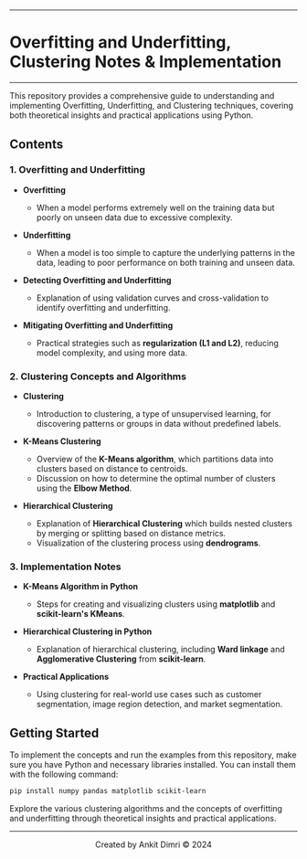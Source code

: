 
#
---
# **Overfitting and Underfitting, Clustering Notes & Implementation**
---
This repository provides a comprehensive guide to understanding and implementing Overfitting, Underfitting, and Clustering techniques, covering both theoretical insights and practical applications using Python.

## **Contents**

### **1. Overfitting and Underfitting**
- **Overfitting**
  - When a model performs extremely well on the training data but poorly on unseen data due to excessive complexity.
  
- **Underfitting**
  - When a model is too simple to capture the underlying patterns in the data, leading to poor performance on both training and unseen data.

- **Detecting Overfitting and Underfitting**
  - Explanation of using validation curves and cross-validation to identify overfitting and underfitting.

- **Mitigating Overfitting and Underfitting**
  - Practical strategies such as **regularization (L1 and L2)**, reducing model complexity, and using more data.

### **2. Clustering Concepts and Algorithms**
- **Clustering**
  - Introduction to clustering, a type of unsupervised learning, for discovering patterns or groups in data without predefined labels.

- **K-Means Clustering**
  - Overview of the **K-Means algorithm**, which partitions data into clusters based on distance to centroids.
  - Discussion on how to determine the optimal number of clusters using the **Elbow Method**.

- **Hierarchical Clustering**
  - Explanation of **Hierarchical Clustering** which builds nested clusters by merging or splitting based on distance metrics.
  - Visualization of the clustering process using **dendrograms**.

### **3. Implementation Notes**
- **K-Means Algorithm in Python**
  - Steps for creating and visualizing clusters using **matplotlib** and **scikit-learn's KMeans**.

- **Hierarchical Clustering in Python**
  - Explanation of hierarchical clustering, including **Ward linkage** and **Agglomerative Clustering** from **scikit-learn**.

- **Practical Applications**
  - Using clustering for real-world use cases such as customer segmentation, image region detection, and market segmentation.

## **Getting Started**
To implement the concepts and run the examples from this repository, make sure you have Python and necessary libraries installed. You can install them with the following command:

```bash
pip install numpy pandas matplotlib scikit-learn
```

Explore the various clustering algorithms and the concepts of overfitting and underfitting through theoretical insights and practical applications.

---

<div align="center">
    Created by Ankit Dimri  
    © 2024
</div>